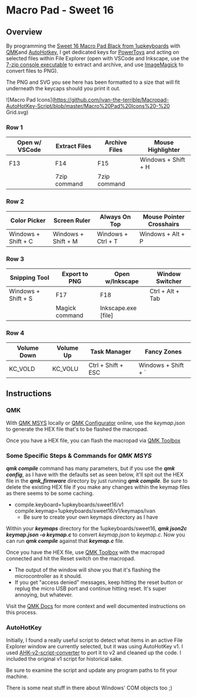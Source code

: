 # Macro Pad - Sweet 16

## Overview

By programming the [Sweet 16 Macro Pad Black from 1upkeyboards](https://1upkeyboards.com/shop/keyboard-kits/macro-pads/sweet-16-macro-pad-black/) with [QMK](https://github.com/qmk)and [AutoHotkey](https://www.autohotkey.com/), I get dedicated keys for [PowerToys](https://github.com/microsoft/PowerToys) and acting on selected files within File Explorer (open with VSCode and Inkscape, use the [7-zip console executable](https://www.7-zip.org/download.html) to extract and archive, and use [ImageMagick](https://github.com/ImageMagick/ImageMagick) to convert files to PNG).

The PNG and SVG you see here has been formatted to a size that will fit underneath the keycaps should you print it out.

![Macro Pad Icons](https://github.com/ivan-the-terrible/Macropad-AutoHotKey-Script/blob/master/Macro%20Pad%20Icons%20-%20 Grid.svg)

### Row 1

| Open w/ VSCode | Extract Files | Archive Files | Mouse Highlighter   |
| -------------- | ------------- | ------------- | ------------------- |
| F13            | F14           | F15           | Windows + Shift + H |
|                | 7zip command  | 7zip command  |                     |

### Row 2

| Color Picker        | Screen Ruler        | Always On Top      | Mouse Pointer Crosshairs |
| ------------------- | ------------------- | ------------------ | ------------------------ |
| Windows + Shift + C | Windows + Shift + M | Windows + Ctrl + T | Windows + Alt + P        |

### Row 3

| Snipping Tool       | Export to PNG  | Open w/Inkscape     | Window Switcher  |
| ------------------- | -------------- | ------------------- | ---------------- |
| Windows + Shift + S | F17            | F18                 | Ctrl + Alt + Tab |
|                     | Magick command | Inkscape.exe [file] |                  |

### Row 4

| Volume Down | Volume Up | Task Manager       | Fancy Zones         |
| ----------- | --------- | ------------------ | ------------------- |
| KC_VOLD     | KC_VOLU   | Ctrl + Shift + ESC | Windows + Shift + ` |

## Instructions

### QMK

With [QMK MSYS](https://msys.qmk.fm/) locally or [QMK Configurator](https://config.qmk.fm/#/melgeek/mach80/rev1/LAYOUT_tkl_ansi) online, use the *keymap.json* to generate the HEX file that's to be flashed the macropad.

Once you have a HEX file, you can flash the macropad via [QMK Toolbox](https://github.com/qmk/qmk_toolbox)

### Some Specific Steps & Commands for *QMK MSYS*

***qmk compile*** command has many parameters, but if you use the ***qmk config***, as I have with the defaults set as seen below, it'll spit out the HEX file in the ***qmk_firmware*** directory by just running ***qmk compile***. Be sure to delete the existing HEX file if you make any changes within the keymap files as there seems to be some caching.

- compile.keyboard=1upkeyboards/sweet16/v1
  compile.keymap=1upkeyboards/sweet16/v1/keymaps/ivan
  - Be sure to create your own keymaps directory as I have

Within your ***keymaps*** directory for the 1upkeyboards/sweet16, ***qmk json2c keymap.json -o keymap.c*** to convert *keymap.json* to *keymap.c*. Now you can run ***qmk compile*** against that ***keymap.c*** file.

Once you have the HEX file, use [QMK Toolbox](https://github.com/qmk/qmk_toolbox) with the macropad connected and hit the Reset switch on the macropad.

- The output of the window will show you that it's flashing the microcontroller as it should.
- If you get "access denied" messages, keep hitting the reset button or replug the micro USB port and continue hitting reset. It's super annoying, but whatever.

Visit the [QMK Docs](https://docs.qmk.fm/#/) for more context and well documented instructions on this process.

### AutoHotKey

Initially, I found a really useful script to detect what items in an active File Explorer window are currently selected, but it was using AutoHotKey v1. I used [AHK-v2-script-converter](https://github.com/mmikeww/AHK-v2-script-converter) to port it to v2 and cleaned up the code. I included the original v1 script for historical sake.

Be sure to examine the script and update any program paths to fit your machine.

There is some neat stuff in there about Windows' COM objects too ;)
